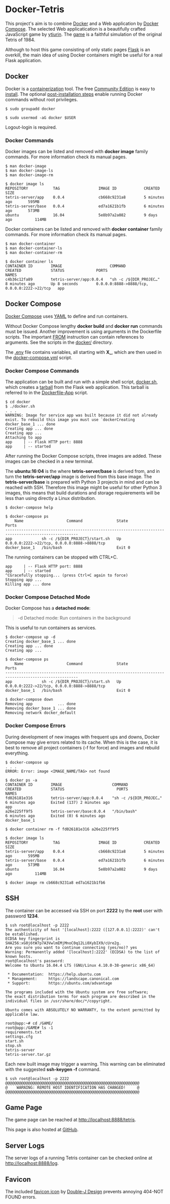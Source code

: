 # Docker-Tetris

This project's aim is to combine [Docker](https://www.docker.com/) and a Web application by [Docker Compose](https://docs.docker.com/compose/). The selected Web applicatication is a beautifully crafted JavaScript game by [ytiurin](https://github.com/ytiurin). The [game](https://github.com/ytiurin/tetris) is a faithful simulation of the original Tetris of 1984.

Although to host this game consisting of only static pages [Flask](http://flask.pocoo.org/) is an overkill, the main idea of using Docker containers might be useful for a real Flask application.

## Docker

Docker is a [containerization](https://docs.docker.com/get-started/) tool. The free [Community Edition](https://www.docker.com/community-edition) is easy to [install](https://docs.docker.com/install/). The optional [post-installation steps](https://docs.docker.com/install/linux/linux-postinstall/) enable running Docker commands without root privileges.

```
$ sudo groupadd docker

$ sudo usermod -aG docker $USER
```
Logout-login is required.


### Docker Commands

Docker images can be listed and removed with **docker image** family commands.
For more information check its manual pages.

```
$ man docker-image
$ man docker-image-ls
$ man docker-image-rm

$ docker image ls
REPOSITORY           TAG                 IMAGE ID            CREATED             SIZE
tetris-server/app    0.0.4               cb668c9231a8        5 minutes ago       595MB
tetris-server/base   0.0.4               ed7a1621b1fb        6 minutes ago       573MB
ubuntu               16.04               5e8b97a2a082        9 days ago          114MB
```

Docker containers can be listed and removed with **docker container** family commands.
For more information check its manual pages.

```
$ man docker-container
$ man docker-container-ls
$ man docker-container-rm

$ docker container ls
CONTAINER ID        IMAGE                     COMMAND                  CREATED             STATUS              PORTS                                          NAMES
c4b36c12fa89        tetris-server/app:0.0.4   "sh -c /${DIR_PROJEC…"   8 minutes ago       Up 8 seconds        0.0.0.0:8888->8888/tcp, 0.0.0.0:2222->22/tcp   app
```
## Docker Compose

[Docker Compose](https://docs.docker.com/compose/install/) uses [YAML](https://en.wikipedia.org/wiki/YAML) to define and run containers.

Without Docker Compose lengthy **docker build** and **docker run** commands must be issued. Another improvement is using arguments in the Dockerfile scripts. The important [FROM](https://docs.docker.com/engine/reference/builder/#from) instruction can contain references to arguments. See the scripts in the [docker/](./docker) directory.

The [.env](./docker/.venv) file contains variables, all starting with **X_**, which are then used in the [docker-compose.yml](./docker/docker-compose.yml) script.

### Docker Compose Commands

The application can be built and run with a simple shell script, [docker.sh](./docker/docker.sh), which creates a [tarball](https://en.wikipedia.org/wiki/Tarball_(computing)) from the Flask web application. This tarball is referred to in the [Dockerfile-App](./docker/Dockerfile-App) script.

```
$ cd docker
$ ./docker.sh
. . .
WARNING: Image for service app was built because it did not already exist. To rebuild this image you must use `dockerCreating docker_base_1 ... done
Creating app ... done
Creating app ... 
Attaching to app
app     | -- Flask HTTP port: 8888
app     | -- started
```

After running the Docker Compose scripts, three images are added. These images can be checked in a new terminal.

The **ubuntu:16:04** is the where **tetris-server/base** is derived from, and in turn the **tetris-server/app** image is derived from this base image. The **tetris-server/base** is prepared with Python 3 projects in mind and can be reached with SSH. Therefore this image might be useful for other Python 3 images, this means that build durations and storage requierements will be less than using directly a Linux distribution.

```
$ docker-compose help

$ docker-compose ps
    Name                   Command               State                       Ports                    
------------------------------------------------------------------------------------------------------
app             sh -c /${DIR_PROJECT}/start.sh   Up       0.0.0.0:2222->22/tcp, 0.0.0.0:8888->8888/tcp
docker_base_1   /bin/bash                        Exit 0        
```

The running containers can be stopped with CTRL+C.

```
app     | -- Flask HTTP port: 8888
app     | -- started
^CGracefully stopping... (press Ctrl+C again to force)
Stopping app ... 
Killing app ... done
```

### Docker Compose Detached Mode

Docker Compose has a **detached mode**:

>  -d Detached mode: Run containers in the background

This is useful to run containers as services.

```
$ docker-compose up -d
Creating docker_base_1 ... done
Creating app ... done
Creating app ... 

$ docker-compose ps
    Name                   Command               State                       Ports                    
------------------------------------------------------------------------------------------------------
app             sh -c /${DIR_PROJECT}/start.sh   Up       0.0.0.0:2222->22/tcp, 0.0.0.0:8888->8888/tcp
docker_base_1   /bin/bash                        Exit 0    

$ docker-compose down
Removing app           ... done
Removing docker_base_1 ... done
Removing network docker_default
```

### Docker Compose Errors

During development of new images with frequent ups and downs, Docker Compose may give errors related to its cache. When this is the case, it is best to remove all project containers (-f for force) and images and rebuild everything.

```
$ docker-compose up
. . .
ERROR: Error: image <IMAGE_NAME/TAG> not found

$ docker ps -a
CONTAINER ID        IMAGE                      COMMAND                  CREATED             STATUS                       PORTS               NAMES
fd026181e316        tetris-server/app:0.0.4    "sh -c /${DIR_PROJEC…"   6 minutes ago       Exited (137) 2 minutes ago                       app
a26e225ff9f5        tetris-server/base:0.0.4   "/bin/bash"              6 minutes ago       Exited (0) 6 minutes ago                         docker_base_1

$ docker container rm -f fd026181e316 a26e225ff9f5

$ docker image ls
REPOSITORY           TAG                 IMAGE ID            CREATED             SIZE
tetris-server/app    0.0.4               cb668c9231a8        5 minutes ago       595MB
tetris-server/base   0.0.4               ed7a1621b1fb        6 minutes ago       573MB
ubuntu               16.04               5e8b97a2a082        9 days ago          114MB

$ docker image rm cb668c9231a8 ed7a1621b1fb6
```

## SSH

The container can be accessed via SSH on port **2222** by the **root** user with password **1234**.

```
$ ssh root@localhost -p 2222
The authenticity of host '[localhost]:2222 ([127.0.0.1]:2222)' can't be established.
ECDSA key fingerprint is SHA256:xG0j6tW7p7A3VwlmEMjMnoC0q12Li0XybIX9/cUre2g.
Are you sure you want to continue connecting (yes/no)? yes
Warning: Permanently added '[localhost]:2222' (ECDSA) to the list of known hosts.
root@localhost's password: 
Welcome to Ubuntu 16.04.4 LTS (GNU/Linux 4.10.0-38-generic x86_64)

 * Documentation:  https://help.ubuntu.com
 * Management:     https://landscape.canonical.com
 * Support:        https://ubuntu.com/advantage

The programs included with the Ubuntu system are free software;
the exact distribution terms for each program are described in the
individual files in /usr/share/doc/*/copyright.

Ubuntu comes with ABSOLUTELY NO WARRANTY, to the extent permitted by
applicable law.

root@app:~# cd /GAME/
root@app:/GAME# ls -1
requirements.txt
settings.cfg
start.sh
stop.sh
tetris-server
tetris-server.tar.gz
```

Each new built image may trigger a warning. This warning can be eliminated with the suggested **ssh-keygen -f** command.
```
$ ssh root@localhost -p 2222
@@@@@@@@@@@@@@@@@@@@@@@@@@@@@@@@@@@@@@@@@@@@@@@@@@@@@@@@@@@
@    WARNING: REMOTE HOST IDENTIFICATION HAS CHANGED!     @
@@@@@@@@@@@@@@@@@@@@@@@@@@@@@@@@@@@@@@@@@@@@@@@@@@@@@@@@@@@
```

## Game Page

The game page can be reached at [http://localhost:8888/tetris](http://localhost:8888/).

This page is also hosted at [GitHub](https://ytiurin.github.io/tetris/).

## Server Logs

The server logs of a running Tetris container can be checked online at [http://localhost:8888/log](http://localhost:8888/log).

## Favicon

The included [favicon icon](https://en.wikipedia.org/wiki/Favicon.ico) by [Double-J Design](http://www.iconarchive.com/show/origami-colored-pencil-icons-by-double-j-design/green-plus-icon.html) prevents annoying 404-NOT FOUND errors.
